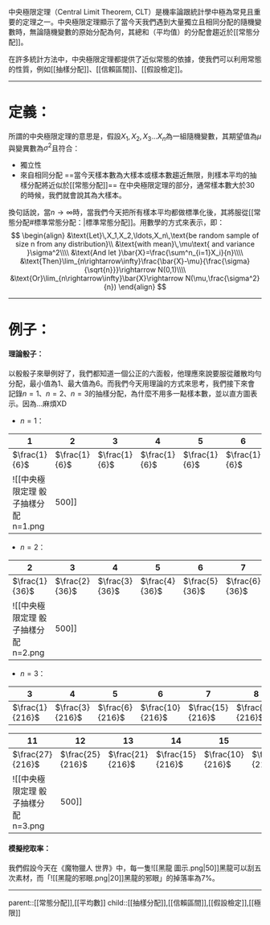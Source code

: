 中央極限定理（Central Limit Theorem, CLT）是機率論跟統計學中極為常見且重要的定理之一。中央極限定理顯示了當今天我們遇到大量獨立且相同分配的隨機變數時，無論隨機變數的原始分配為何，其總和（平均值）的分配會趨近於[[常態分配]]。

在許多統計方法中，中央極限定理都提供了近似常態的依據，使我們可以利用常態的性質，例如[[抽樣分配]]、[[信賴區間]]、[[假設檢定]]。
- - -
# 定義：
所謂的中央極限定理的意思是，假設$X_1,X_2,X_3\ldots X_n$為一組隨機變數，其期望值為$\mu$與變異數為$\sigma^2$且符合：
- 獨立性
- 來自相同分配
==當今天樣本數為大樣本或樣本數趨近無限，則樣本平均的抽樣分配將近似於[[常態分配]]==
在中央極限定理的部分，通常樣本數大於30的時候，我們就會說其為大樣本。

換句話說，當$n\rightarrow\infty$時，當我們今天把所有樣本平均都做標準化後，其將服從[[常態分配#標準常態分配：|標準常態分配]]。用數學的方式來表示，即：
$$
\begin{align}
&\text{Let}\,X_1,X_2,\ldots,X_n\,\text{be random sample of size n from any distribution}\\
&\text{with mean}\,\mu\text{ and variance }\sigma^2\\\\
&\text{And let }\bar{X}=\frac{\sum^n_{i=1}X_i}{n}\\\\
&\text{Then}\lim_{n\rightarrow\infty}\frac{\bar{X}-\mu}{\frac{\sigma}{\sqrt{n}}}\rightarrow N(0,1)\\\\
&\text{Or}\lim_{n\rightarrow\infty}\bar{X}\rightarrow N(\mu,\frac{\sigma^2}{n})
\end{align}
$$
- - -
# 例子：
#### 理論骰子：
以骰骰子來舉例好了，我們都知道一個公正的六面骰，他理應來說要服從離散均勻分配，最小值為1、最大值為6。而我們今天用理論的方式來思考，我們接下來會記錄$n=1、n=2、n=3$的抽樣分配，為什麼不用多一點樣本數，並以直方圖表示。因為...麻煩XD
- $n=1$：

| 1             | 2             | 3             | 4             | 5             | 6             |
| ------------- | ------------- | ------------- | ------------- | ------------- | ------------- |
| $\frac{1}{6}$ | $\frac{1}{6}$ | $\frac{1}{6}$ | $\frac{1}{6}$ | $\frac{1}{6}$ | $\frac{1}{6}$ |
![[中央極限定理 骰子抽樣分配 n=1.png|500]]
- $n=2$：

| 2              | 3              | 4              | 5              | 6              | 7              | 8              | 9              | 10             | 11             | 12             |
| -------------- | -------------- | -------------- | -------------- | -------------- | -------------- | -------------- | -------------- | -------------- | -------------- | -------------- |
| $\frac{1}{36}$ | $\frac{2}{36}$ | $\frac{3}{36}$ | $\frac{4}{36}$ | $\frac{5}{36}$ | $\frac{6}{36}$ | $\frac{5}{36}$ | $\frac{4}{36}$ | $\frac{3}{36}$ | $\frac{2}{36}$ | $\frac{1}{36}$ |
![[中央極限定理 骰子抽樣分配 n=2.png|500]]
- $n=3$：

| 3               | 4               | 5               | 6                | 7                | 8                | 9                | 10               |
| --------------- | --------------- | --------------- | ---------------- | ---------------- | ---------------- | ---------------- | ---------------- |
| $\frac{1}{216}$ | $\frac{3}{216}$ | $\frac{6}{216}$ | $\frac{10}{216}$ | $\frac{15}{216}$ | $\frac{21}{216}$ | $\frac{25}{216}$ | $\frac{27}{216}$ |

| 11               | 12               | 13               | 14               | 15               | 16              | 17              | 18              |
| ---------------- | ---------------- | ---------------- | ---------------- | ---------------- | --------------- | --------------- | --------------- |
| $\frac{27}{216}$ | $\frac{25}{216}$ | $\frac{21}{216}$ | $\frac{15}{216}$ | $\frac{10}{216}$ | $\frac{6}{216}$ | $\frac{3}{216}$ | $\frac{1}{216}$ |
![[中央極限定理 骰子抽樣分配 n=3.png|500]]

#### 模擬挖取率：
我們假設今天在《魔物獵人 世界》中，每一隻![[黑龍 圖示.png|50]]黑龍可以刮五次素材，而「![[黑龍的邪眼.png|20]]黑龍的邪眼」的掉落率為7%。
- - -
parent::[[常態分配]],[[平均數]]
child::[[抽樣分配]],[[信賴區間]],[[假設檢定]],[[極限]]

